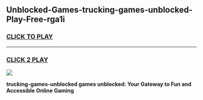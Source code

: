 
## Unblocked-Games-trucking-games-unblocked-Play-Free-rga1i
<h3>
<a href="https://premium76.site?title=trucking-games-unblocked&ref=22A">CLICK TO PLAY</a></h3>
<hr>

<h3>
<a href="https://premium76.site?title=trucking-games-unblocked&ref=22A">CLICK 2 PLAY</a>
  
</h3>

<a href="https://premium76.site?title=trucking-games-unblocked&ref=22A"><img src="https://clearcache.store/games.png"></a>


**trucking-games-unblocked games unblocked: Your Gateway to Fun and Accessible Online Gaming**

